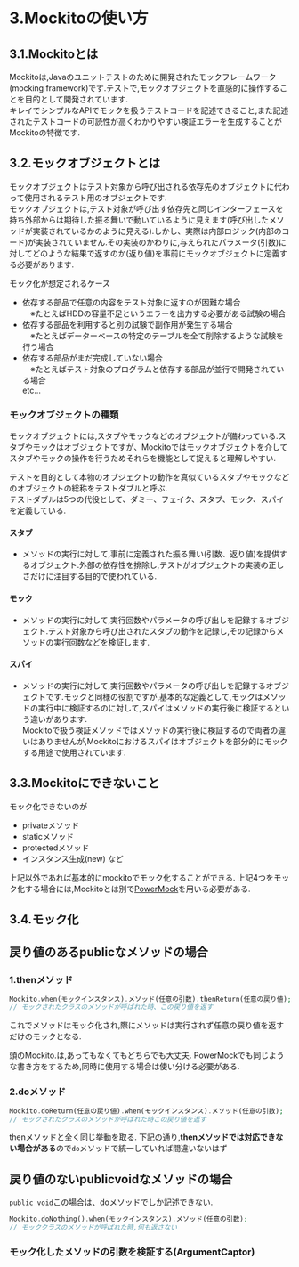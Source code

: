 # 3.Mockitoの使い方

## 3.1.Mockitoとは
Mockitoは,Javaのユニットテストのために開発されたモックフレームワーク(mocking framework)です.テストで,モックオブジェクトを直感的に操作することを目的として開発されています.  
キレイでシンプルなAPIでモックを扱うテストコードを記述できること,また記述されたテストコードの可読性が高くわかりやすい検証エラーを生成することがMockitoの特徴です.

## 3.2.モックオブジェクトとは
モックオブジェクトはテスト対象から呼び出される依存先のオブジェクトに代わって使用されるテスト用のオブジェクトです.  
モックオブジェクトは,テスト対象が呼び出す依存先と同じインターフェースを持ち外部からは期待した振る舞いで動いているように見えます(呼び出したメソッドが実装されているかのように見える).しかし、実際は内部ロジック(内部のコード)が実装されていません.その実装のかわりに,与えられたパラメータ(引数)に対してどのような結果で返すのか(返り値)を事前にモックオブジェクトに定義する必要があります.  

モック化が想定されるケース
* 依存する部品で任意の内容をテスト対象に返すのが困難な場合  
　※たとえばHDDの容量不足というエラーを出力する必要がある試験の場合
* 依存する部品を利用すると別の試験で副作用が発生する場合  
　※たとえばデーターベースの特定のテーブルを全て削除するような試験を行う場合
* 依存する部品がまだ完成していない場合  
　※たとえばテスト対象のプログラムと依存する部品が並行で開発されている場合  
 etc...  
 
### モックオブジェクトの種類
モックオブジェクトには,スタブやモックなどのオブジェクトが備わっている.スタブやモックはオブジェクトですが、Mockitoではモックオブジェクトを介してスタブやモックの操作を行うためそれらを機能として捉えると理解しやすい.  

テストを目的として本物のオブジェクトの動作を真似ているスタブやモックなどのオブジェクトの総称をテストダブルと呼ぶ.  
テストダブルは5つの代役として、ダミー、フェイク、スタブ、モック、スパイを定義している.  

#### スタブ
* メソッドの実行に対して,事前に定義された振る舞い(引数、返り値)を提供するオブジェクト.外部の依存性を排除し,テストがオブジェクトの実装の正しさだけに注目する目的で使われている.
#### モック 
* メソッドの実行に対して,実行回数やパラメータの呼び出しを記録するオブジェクト.テスト対象から呼び出されたスタブの動作を記録し,その記録からメソッドの実行回数などを検証します.  
#### スパイ
* メソッドの実行に対して,実行回数やパラメータの呼び出しを記録するオブジェクトです.モックと同様の役割ですが,基本的な定義として,モックはメソッドの実行中に検証するのに対して,スパイはメソッドの実行後に検証するという違いがあります.  
Mockitoで扱う検証メソッドではメソッドの実行後に検証するので両者の違いはありませんが,Mockitoにおけるスパイはオブジェクトを部分的にモックする用途で使用されています.  

## 3.3.Mockitoにできないこと
モック化できないのが
* privateメソッド
* staticメソッド
* protectedメソッド
* インスタンス生成(new)
など

上記以外であれば基本的にmockitoでモック化することができる.
上記4つをモック化する場合には,Mockitoとは別で[PowerMock]()を用いる必要がある.  

## 3.4.モック化

## 戻り値のあるpublicなメソッドの場合

### 1.thenメソッド
```php
Mockito.when(モックインスタンス).メソッド(任意の引数).thenReturn(任意の戻り値);
// モックされたクラスのメソッドが呼ばれた時、この戻り値を返す
```
これでメソッドはモック化され,際にメソッドは実行されず任意の戻り値を返すだけのモックとなる.

頭のMockito.は,あってもなくてもどちらでも大丈夫.
PowerMockでも同じような書き方をするため,同時に使用する場合は使い分ける必要がある.

### 2.doメソッド
```php
Mockito.doReturn(任意の戻り値).when(モックインスタンス).メソッド(任意の引数);
// モックされたクラスのメソッドが呼ばれた時この戻り値を返す
```
thenメソッドと全く同じ挙動を取る.
下記の通り,**thenメソッドでは対応できない場合がある**ので`do`メソッドで統一していれば間違いないはず

## 戻り値のないpublicvoidなメソッドの場合

`public void`この場合は、doメソッドでしか記述できない.
```php
Mockito.doNothing().when(モックインスタンス).メソッド(任意の引数);
// モッククラスのメソッドが呼ばれた時,何も返さない
```
### モック化したメソッドの引数を検証する(ArgumentCaptor)
